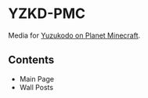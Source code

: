 # YZKD-PMC
Media for [Yuzukodo on Planet Minecraft](https://www.planetminecraft.com/member/yuzukodo "Visit me!").
## Contents
- Main Page
- Wall Posts

